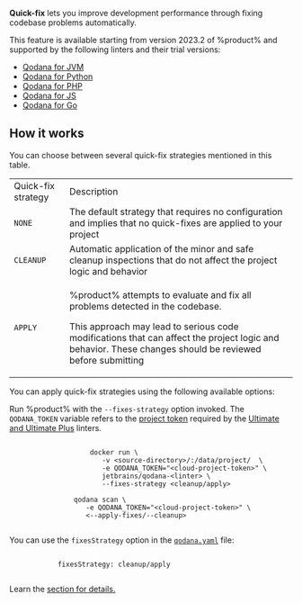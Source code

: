 [//]: # (title: Quick-fix)

**Quick-fix** lets you improve development performance through fixing codebase problems automatically.

This feature is available starting from version 2023.2 of %product% and supported by the following linters and their 
trial versions:

* [Qodana for JVM](qodana-jvm.md)
* [Qodana for Python](qodana-python.md)
* [Qodana for PHP](qodana-php.md)
* [Qodana for JS](qodana-js.md)
* [Qodana for Go](qodana-go.md)

## How it works

You can choose between several quick-fix strategies mentioned in this table. 

<table>
    <tr>
        <td>Quick-fix strategy</td>
        <td>Description</td>
    </tr>
    <tr>
        <td><code>NONE</code></td>
        <td>The default strategy that requires no configuration and implies that no quick-fixes are applied to your project</td>
    </tr>
    <tr>
        <td><code>CLEANUP</code></td>
        <td>Automatic application of the minor and safe cleanup inspections that do not affect the project logic and behavior</td>
    </tr>
    <tr>
        <td><code>APPLY</code></td>
        <td>
            <p>%product% attempts to evaluate and fix all problems detected in the codebase.</p>
            <p>This approach may lead to serious code modifications that can affect the project logic and behavior. These changes
should be reviewed before submitting</p>
        </td>
    </tr>
</table>

You can apply quick-fix strategies using the following available options:

<tabs>
    <tab title="Docker and Qodana CLI" id="quick-fix-cli-docker">
        <p>Run %product% with the <code>--fixes-strategy</code> option invoked. The <code>QODANA_TOKEN</code> variable 
            refers to the <a href="project-token.md">project token</a> required by the 
            <a href="pricing.md" anchor="pricing-linters-licenses">Ultimate and Ultimate Plus</a> linters. </p>
        <tabs>
            <tab title="Docker">
                <code style="block" lang="shell" prompt="$">
                    docker run \
                       -v &lt;source-directory&gt;/:/data/project/  \
                       -e QODANA_TOKEN="&lt;cloud-project-token&gt;" \
                       jetbrains/qodana-&lt;linter&gt; \
                       --fixes-strategy &lt;cleanup/apply&gt;
                </code>
            </tab>
            <tab title="Qodana CLI">
                <code style="block" lang="shell" prompt="$">
                qodana scan \
                   -e QODANA_TOKEN="&lt;cloud-project-token&gt;" \
                   &lt;--apply-fixes/--cleanup&gt;
                </code>
            </tab>
        </tabs>
    </tab>
    <tab title="qodana.yaml" id="quick-fix-qodana-yaml">
        <p>You can use the <code>fixesStrategy</code> option in the <a href="qodana-yaml.md"><code>qodana.yaml</code></a> file:</p>
        <code style="block" lang="yaml">
            fixesStrategy: cleanup/apply
        </code>
    </tab>
    <tab title="CI pipeline" id="quick-fix-ci-pipeline">
        <p>Learn the <a href="github.md"/> section for details.</p>
    </tab>
</tabs>